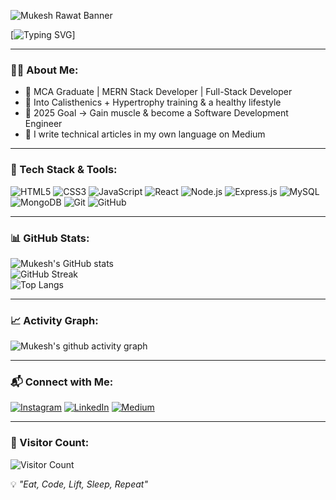 <!-- Banner -->
![Mukesh Rawat Banner](https://i.imgur.com/dp7A3rT.png) <!-- Replace with your own banner -->

<!-- Typing Effect -->
[![Typing SVG](https://readme-typing-svg.herokuapp.com?font=Fira+Code&size=26&pause=1000&color=00F7FF&center=true&vCenter=true&width=700&lines=Hi+%F0%9F%91%8B%2C+I'm+Mukesh+Rawat;Full-Stack+Developer+%F0%9F%92%BB;MERN+Stack+Engineer;Fitness+and+Health+Enthusiast;Aspiring+SDE+in+Switzerland)]

---

### 👨‍💻 About Me:
- 💼 MCA Graduate | MERN Stack Developer | Full-Stack Developer  
- 💪 Into Calisthenics + Hypertrophy training & a healthy lifestyle  
- 🎯 2025 Goal → Gain muscle & become a Software Development Engineer  
- 📝 I write technical articles in my own language on Medium  

---

### 🚀 Tech Stack & Tools:
![HTML5](https://img.shields.io/badge/HTML5-E34F26?logo=html5&logoColor=white)
![CSS3](https://img.shields.io/badge/CSS3-1572B6?logo=css3&logoColor=white)
![JavaScript](https://img.shields.io/badge/JavaScript-ES6+-yellow?logo=javascript&logoColor=black)
![React](https://img.shields.io/badge/React-18-blue?logo=react)
![Node.js](https://img.shields.io/badge/Node.js-18-green?logo=node.js)
![Express.js](https://img.shields.io/badge/Express.js-000000?logo=express)
![MySQL](https://img.shields.io/badge/MySQL-4479A1?logo=mysql&logoColor=white)
![MongoDB](https://img.shields.io/badge/MongoDB-4.0-green?logo=mongodb)
![Git](https://img.shields.io/badge/Git-F05032?logo=git&logoColor=white)
![GitHub](https://img.shields.io/badge/GitHub-181717?logo=github)

---

### 📊 GitHub Stats:
![Mukesh's GitHub stats](https://github-readme-stats.vercel.app/api?username=mukeshrawat&show_icons=true&theme=radical)  
![GitHub Streak](https://github-readme-streak-stats.herokuapp.com?user=mukeshrawat&theme=radical)  
![Top Langs](https://github-readme-stats.vercel.app/api/top-langs/?username=mukeshrawat&layout=compact&theme=radical)

---

### 📈 Activity Graph:
![Mukesh's github activity graph](https://github-readme-activity-graph.vercel.app/graph?username=mukeshrawat&theme=react-dark)

---

### 📬 Connect with Me:
[![Instagram](https://img.shields.io/badge/Instagram-%40rwtposts-E4405F?logo=instagram&logoColor=white)](https://instagram.com/rwtposts)
[![LinkedIn](https://img.shields.io/badge/LinkedIn-Mukesh%20Rawat-blue?logo=linkedin)](https://linkedin.com/in/mukesh-rawat)
[![Medium](https://img.shields.io/badge/Medium-%40MukeshRawat-black?logo=medium)](https://medium.com/@MukeshRawat)

---

### 👀 Visitor Count:
![Visitor Count](https://komarev.com/ghpvc/?username=mukeshrawat&label=Profile%20Views&color=0e75b6&style=flat)

💡 *"Eat, Code, Lift, Sleep, Repeat"*

